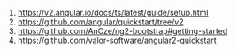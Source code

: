 1. https://v2.angular.io/docs/ts/latest/guide/setup.html
2. https://github.com/angular/quickstart/tree/v2
3. https://github.com/AnCze/ng2-bootstrap#getting-started
4. https://github.com/valor-software/angular2-quickstart